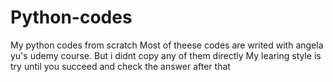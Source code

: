 # Python-codes
My python codes from scratch
Most of theese codes are writed with angela yu's udemy course. But i didnt copy any of them directly
My learing style is try until you succeed and check the answer after that

